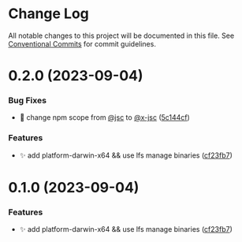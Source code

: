 # Change Log

All notable changes to this project will be documented in this file.
See [Conventional Commits](https://conventionalcommits.org) for commit guidelines.

# 0.2.0 (2023-09-04)

### Bug Fixes

- 🐛 change npm scope from [@jsc](https://github.com/jsc) to [@x-jsc](https://github.com/x-jsc) ([5c144cf](https://github.com/malei0311/jsc/commit/5c144cfa60a3329584f998824ffb13ade1912f11))

### Features

- ✨ add platform-darwin-x64 && use lfs manage binaries ([cf23fb7](https://github.com/malei0311/jsc/commit/cf23fb792c03eb44cc4c088cd32a38b2ef5a8e8c))

# 0.1.0 (2023-09-04)

### Features

- ✨ add platform-darwin-x64 && use lfs manage binaries ([cf23fb7](https://github.com/malei0311/jsc/commit/cf23fb792c03eb44cc4c088cd32a38b2ef5a8e8c))

